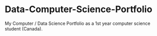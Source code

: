 # Data-Computer-Science-Portfolio
My Computer / Data Science Portfolio as a 1st year computer science student (Canada).
